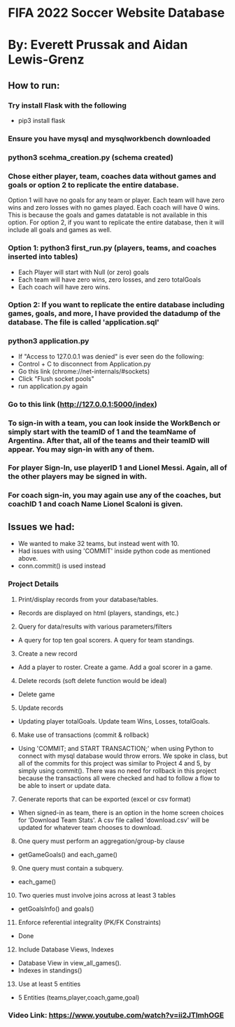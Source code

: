 # FIFA 2022 Soccer Website Database

# By: Everett Prussak and Aidan Lewis-Grenz

## How to run:

### Try install Flask with the following
- pip3 install flask

### Ensure you have mysql and mysqlworkbench downloaded

### python3 scehma_creation.py (schema created)


### Chose either player, team, coaches data without games and goals or option 2 to replicate the entire database.
Option 1 will have no goals for any team or player. Each team will have zero wins and zero losses with no games played. Each coach will have 0 wins. This is because the goals and games datatable is not available in this option. For option 2, if you want to replicate the entire database, then it will include all goals and games as well.

### Option 1: python3 first_run.py (players, teams, and coaches inserted into tables)
- Each Player will start with Null (or zero) goals
- Each team will have zero wins, zero losses, and zero totalGoals
- Each coach will have zero wins.

### Option 2: If you want to replicate the entire database including games, goals, and more, I have provided the datadump of the database. The file is called 'application.sql'

### python3 application.py
- If "Access to 127.0.0.1 was denied" is ever seen do the following:
 - Control + C to disconnect from Application.py
 - Go this link (chrome://net-internals/#sockets)
 - Click "Flush socket pools"
 - run application.py again

### Go to this link (http://127.0.0.1:5000/index)

### To sign-in with a team, you can look inside the WorkBench or simply start with the teamID of 1 and the teamName of Argentina. After that, all of the teams and their teamID will appear. You may sign-in with any of them.

### For player Sign-In, use playerID 1 and Lionel Messi. Again, all of the other players may be signed in with.


### For coach sign-in, you may again use any of the coaches, but coachID 1 and coach Name Lionel Scaloni is given.

## Issues we had:
- We wanted to make 32 teams, but instead went with 10.
- Had issues with using 'COMMIT' inside python code as mentioned above.
 - conn.commit() is used instead


### Project Details

1. Print/display records from your database/tables.
- Records are displayed on html (players, standings, etc.)

2. Query for data/results with various parameters/filters
- A query for top ten goal scorers. A query for team standings.

3. Create a new record
- Add a player to roster. Create a game. Add a goal scorer in a game.

4. Delete records (soft delete function would be ideal)
- Delete game

5. Update records
- Updating player totalGoals. Update team Wins, Losses, totalGoals.

6. Make use of transactions (commit & rollback)
- Using 'COMMIT; and START TRANSACTION;' when using Python to connect with mysql database would throw errors. We spoke in class, but all of the commits for this project was similar to Project 4 and 5, by simply using commit(). There was no need for rollback in this project because the transactions all were checked and had to follow a flow to be able to insert or update data.

7. Generate reports that can be exported (excel or csv format)
- When signed-in as team, there is an option in the home screen choices for 'Download Team Stats'. A csv file called 'download.csv' will be updated for whatever team chooses to download.

8. One query must perform an aggregation/group-by clause
- getGameGoals() and each_game()

9. One query must contain a subquery.
- each_game()

10. Two queries must involve joins across at least 3 tables
- getGoalsInfo() and goals()

11. Enforce referential integrality (PK/FK Constraints)
- Done

12. Include Database Views, Indexes
- Database View in view_all_games().
- Indexes in standings()

13. Use at least 5 entities
- 5 Entities (teams,player,coach,game,goal)


### Video Link: https://www.youtube.com/watch?v=ii2JTlmhOGE
